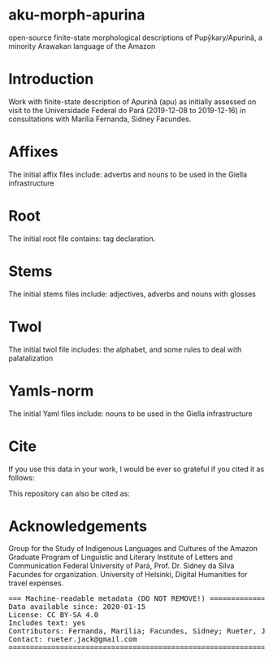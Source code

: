 # aku-morph-apurina

open-source finite-state morphological descriptions of Pupỹkary/Apurinã, a minority Arawakan language of the Amazon

# Introduction
Work with finite-state description of Apurinã (apu) as initially assessed on visit to the Universidade Federal do Pará (2019-12-08 to 2019-12-16) in consultations with Marília Fernanda, Sidney Facundes.

# Affixes
The initial affix files include:
adverbs and nouns to be used in the Giella infrastructure

# Root
The initial root file contains:
tag declaration.

# Stems
The initial stems files include:
adjectives, adverbs and nouns with glosses

# Twol
The initial twol file includes:
the alphabet, and some rules to deal with palatalization

# Yamls-norm
The initial Yaml files include:
nouns to be used in the Giella infrastructure


# Cite

If you use this data in your work, I would be ever so grateful if you cited it as follows:


This repository can also be cited as:




# Acknowledgements
Group for the Study of Indigenous Languages and Cultures of the Amazon Graduate Program of Linguistic and Literary Institute of Letters and Communication Federal University of Pará, Prof. Dr. Sidney da Silva Facundes for organization.
University of Helsinki, Digital Humanities for travel expenses.

<pre>
=== Machine-readable metadata (DO NOT REMOVE!) ================================
Data available since: 2020-01-15
License: CC BY-SA 4.0
Includes text: yes
Contributors: Fernanda, Marília; Facundes, Sidney; Rueter, Jack;
Contact: rueter.jack@gmail.com
===============================================================================
</pre>

